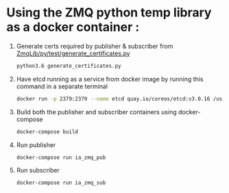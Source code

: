# Using the ZMQ python temp library as a docker container :

1. Generate certs required by publisher & subscriber from [ZmqLib/py/test/generate_certificates.py](ZmqLib/py/test/generate_certificates.py)

    ```sh
    python3.6 generate_certificates.py
    ```

2. Have etcd running as a service from docker image by running this command in a separate terminal

    ```sh
    docker run -p 2379:2379 --name etcd quay.io/coreos/etcd:v3.0.16 /usr/local/bin/etcd -advertise-client-urls http://0.0.0.0:2379 -listen-client-urls http://0.0.0.0:2379
    ```

3. Build both the publisher and subscriber containers using docker-compose

    ```sh
    docker-compose build
    ```

4. Run publisher

    ```sh
    docker-compose run ia_zmq_pub
    ```

5. Run subscriber

    ```sh
    docker-compose run ia_zmq_sub
    ```
